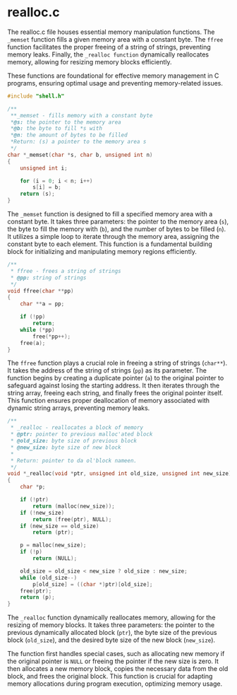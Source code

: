 # realloc.c

The realloc.c file houses essential memory manipulation functions. The `_memset` function fills a given memory area with a constant byte. The `ffree` function facilitates the proper freeing of a string of strings, preventing memory leaks. Finally, the `_realloc function` dynamically reallocates memory, allowing for resizing memory blocks efficiently. 

These functions are foundational for effective memory management in C programs, ensuring optimal usage and preventing memory-related issues.

```c
#include "shell.h"

/**
 **_memset - fills memory with a constant byte
 *@s: the pointer to the memory area
 *@b: the byte to fill *s with
 *@n: the amount of bytes to be filled
 *Return: (s) a pointer to the memory area s
 */
char *_memset(char *s, char b, unsigned int n)
{
    unsigned int i;

    for (i = 0; i < n; i++)
        s[i] = b;
    return (s);
}
```

The `_memset` function is designed to fill a specified memory area with a constant byte. It takes three parameters: the pointer to the memory area (`s`), the byte to fill the memory with (`b`), and the number of bytes to be filled (`n`). It utilizes a simple loop to iterate through the memory area, assigning the constant byte to each element. This function is a fundamental building block for initializing and manipulating memory regions efficiently.

```c
/**
 * ffree - frees a string of strings
 * @pp: string of strings
 */
void ffree(char **pp)
{
    char **a = pp;

    if (!pp)
        return;
    while (*pp)
        free(*pp++);
    free(a);
}
```

The `ffree` function plays a crucial role in freeing a string of strings (`char**`). It takes the address of the string of strings (`pp`) as its parameter. The function begins by creating a duplicate pointer (`a`) to the original pointer to safeguard against losing the starting address. It then iterates through the string array, freeing each string, and finally frees the original pointer itself. This function ensures proper deallocation of memory associated with dynamic string arrays, preventing memory leaks.

```c
/**
 * _realloc - reallocates a block of memory
 * @ptr: pointer to previous malloc'ated block
 * @old_size: byte size of previous block
 * @new_size: byte size of new block
 *
 * Return: pointer to da ol'block nameen.
 */
void *_realloc(void *ptr, unsigned int old_size, unsigned int new_size)
{
    char *p;

    if (!ptr)
        return (malloc(new_size));
    if (!new_size)
        return (free(ptr), NULL);
    if (new_size == old_size)
        return (ptr);

    p = malloc(new_size);
    if (!p)
        return (NULL);

    old_size = old_size < new_size ? old_size : new_size;
    while (old_size--)
        p[old_size] = ((char *)ptr)[old_size];
    free(ptr);
    return (p);
}
```
The `_realloc` function dynamically reallocates memory, allowing for the resizing of memory blocks. It takes three parameters: the pointer to the previous dynamically allocated block (`ptr`), the byte size of the previous block (`old_size`), and the desired byte size of the new block (`new_size`). 

The function first handles special cases, such as allocating new memory if the original pointer is `NULL` or freeing the pointer if the new size is zero. It then allocates a new memory block, copies the necessary data from the old block, and frees the original block. This function is crucial for adapting memory allocations during program execution, optimizing memory usage.

